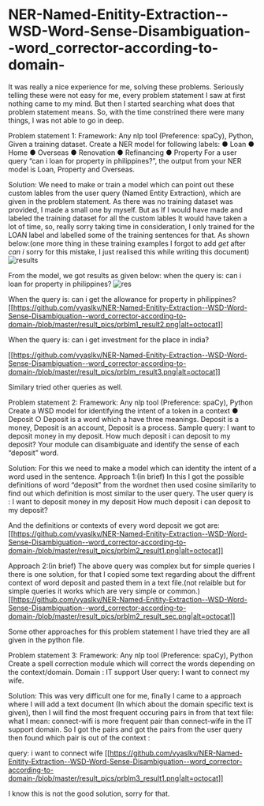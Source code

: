 # NER-Named-Enitity-Extraction--WSD-Word-Sense-Disambiguation--word_corrector-according-to-domain-
It was really a nice experience for me, solving these problems. Seriously telling these were not easy for me, every problem statement I saw at first nothing came to my mind. But then I started searching what does that problem statement means. So, with the time constrined there were many things, I was not able to go in deep. 

Problem statement 1:
	Framework: Any nlp tool (Preference: spaCy), Python,
	Given a training dataset. Create a NER model for following labels:
	● Loan
	● Home
	● Overseas
	● Renovation
	● Refinancing
	● Property
	For a user query “can i loan for property in philippines?”, the output from your NER
	model is Loan, Property and Overseas.

Solution:
	We need to make or train a model which can point out these custom lables from the user query (Named Entity Extraction), which are given in the problem statement.
As there was no training dataset was provided, I made a small one by myself. But as If I would have made and labeled the training dataset for all the custom lables It would have taken a lot of time, so, really sorry taking time in consideration, I only trained for the LOAN label and labelled some of the   training sentences for that. As shown below:(one more thing in these training examples I forgot to add *get* after *can i* sorry for this mistake, I just realised this while writing this document)
![results](https://github.com/vyaslkv/NER-Named-Enitity-Extraction--WSD-Word-Sense-Disambiguation--word_corrector-according-to-domain-/master/result_pics/training_data_prbm1.png)







From the model, we got results as given below:
when the query is:
can i loan for property in philippines?
![res](https://github.com/vyaslkv/NER-Named-Enitity-Extraction--WSD-Word-Sense-Disambiguation--word_corrector-according-to-domain-/blob/master/result_pics/prblm1_result1.png|alt=octocat)


When the query is:
can i get the allowance for property in philippines?
[[https://github.com/vyaslkv/NER-Named-Enitity-Extraction--WSD-Word-Sense-Disambiguation--word_corrector-according-to-domain-/blob/master/result_pics/prblm1_result2.png|alt=octocat]]


When the query is:
can i get investment for the place in india?

[[https://github.com/vyaslkv/NER-Named-Enitity-Extraction--WSD-Word-Sense-Disambiguation--word_corrector-according-to-domain-/blob/master/result_pics/prblm_result3.png|alt=octocat]]

Similary tried other queries as well.

























Problem statement 2:
	Framework: Any nlp tool (Preference: spaCy), Python
	Create a WSD model for identifying the intent of a token in a context
	● Deposit
	○ Deposit is a word which a have three meanings. Deposit is a money,
	Deposit is an account, Deposit is a process.
	Sample query: I want to deposit money in my deposit.
	How much deposit i can deposit to my deposit?
	Your module can disambiguate and identify the sense of each “deposit” word.

Solution:
	For this we need to make a model which can identity the intent of a word used in the sentence.
Approach 1:(in brief)
	In this I got the possible definitions of word “deposit” from the wordnet then used cosine similarity to find out which definition is most similar to the user query. 
The user query is :
I want to deposit money in my deposit How much deposit i can deposit to my deposit?

And the definitions or contexts of every word deposit we got are:
[[https://github.com/vyaslkv/NER-Named-Enitity-Extraction--WSD-Word-Sense-Disambiguation--word_corrector-according-to-domain-/blob/master/result_pics/prblm2_result1.png|alt=octocat]]


Approach 2:(in brief)
	The above query was complex but for simple queries I there is one solution, for that I copied some text regarding about the diffrent context of word deposit and pasted them in a text file.(not relaible but for simple queries it works which are very simple or common.)
[[https://github.com/vyaslkv/NER-Named-Enitity-Extraction--WSD-Word-Sense-Disambiguation--word_corrector-according-to-domain-/blob/master/result_pics/prblm2_result_sec.png|alt=octocat]]

Some other approaches for this problem statement I have tried they are all given in the python file.
















Problem statement 3:
	Framework: Any nlp tool (Preference: spaCy), Python
	Create a spell correction module which will correct the words depending on the
	context/domain.
	Domain : IT support
	User query: I want to connect my wife.

Solution:
	This was very difficult one for me, finally I came to a approach where I will add a text document (In which about the domain specific text is given), then I will find the most frequent occuring pairs in from that text file:
what I mean:
	connect-wifi is more frequent  pair than connect-wife in the IT support domain.
	So I got the pairs and got the  pairs from the user query 
	then found which pair is out of the context :

query: i want to connect wife
[[https://github.com/vyaslkv/NER-Named-Enitity-Extraction--WSD-Word-Sense-Disambiguation--word_corrector-according-to-domain-/blob/master/result_pics/prblm3_result1.png|alt=octocat]]

I know this is not the good solution, sorry for that.


